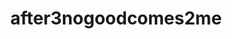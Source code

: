 ---
title: after3nogoodcomes2me
artist: Noah Klein
type: EP
credit:
socials:
  - name: spotify
    link: https://open.spotify.com/track/7JpWGZl6eZQGox06bICUsK?si=d0ed90cf84f048a6
---